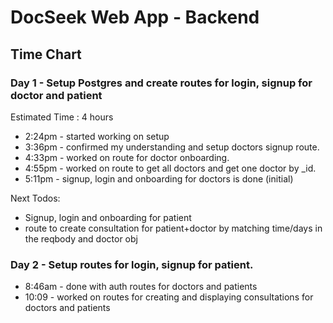 # DocSeek Web App - Backend

## Time Chart

### Day 1 - Setup Postgres and create routes for login, signup for doctor and patient
Estimated Time : 4 hours
- 2:24pm - started working on setup
- 3:36pm - confirmed my understanding and setup doctors signup route.
- 4:33pm - worked on route for doctor onboarding.
- 4:55pm - worked on route to get all doctors and get one doctor by _id.
- 5:11pm - signup, login and onboarding for doctors is done (initial)

Next Todos: 
- Signup, login and onboarding for patient
- route to create consultation for patient+doctor by matching time/days in the reqbody and doctor obj

### Day 2 - Setup routes for login, signup for patient.
- 8:46am - done with auth routes for doctors and patients
- 10:09 - worked on routes for creating and displaying consultations for doctors and patients








